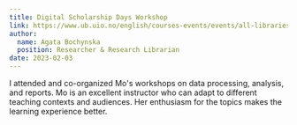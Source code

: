```yaml
---
title: Digital Scholarship Days Workshop
link: https://www.ub.uio.no/english/courses-events/events/all-libraries/2023/digital-scholarship-days/quarto.html
author: 
  name: Agata Bochynska
  position: Researcher & Research Librarian
date: 2023-02-03
---
```


I attended and co-organized Mo's workshops on data processing, analysis, and reports.
Mo is an excellent instructor who can adapt to different teaching contexts and audiences.
Her enthusiasm for the topics makes the learning experience better.
